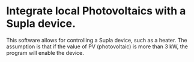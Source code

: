 # Integrate local Photovoltaics with a Supla device.

This software allows for controlling a Supla device, such as a heater. The assumption is that if the value of PV (photovoltaic) is more than 3 kW, the program will enable the device.